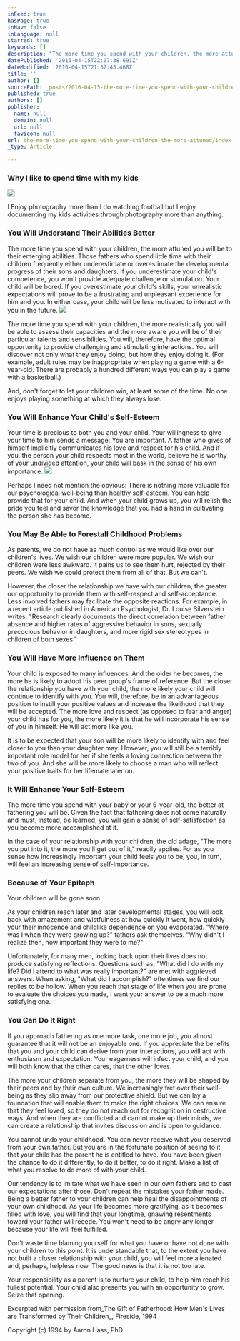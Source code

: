 ```yaml
---
inFeed: true
hasPage: true
inNav: false
inLanguage: null
starred: true
keywords: []
description: "The more time you spend with your children, the more attuned you will be to their emerging abilities. Those fathers who spend little time with their children frequently either underestimate or overestimate the developmental progress of their sons and daughters. If you underestimate your child's competence, you won't provide adequate challenge or stimulation. Your child will be bored. If you overestimate your child's skills, your unrealistic expectations will prove to be a frustrating and unpleasant experience for him and you. In either case, your child will be less motivated to interact with you in the future."
datePublished: '2016-04-15T22:07:38.691Z'
dateModified: '2016-04-15T21:52:45.468Z'
title: ''
author: []
sourcePath: _posts/2016-04-15-the-more-time-you-spend-with-your-children-the-more-attuned.md
published: true
authors: []
publisher:
  name: null
  domain: null
  url: null
  favicon: null
url: the-more-time-you-spend-with-your-children-the-more-attuned/index.html
_type: Article

---
```

### Why I like to spend time with my kids
![](https://the-grid-user-content.s3-us-west-2.amazonaws.com/7f4cf99d-a273-4cd6-8e8a-d19cb7326736.jpg)

I Enjoy photography more than I do watching football but I enjoy documenting my kids activities through photography more than anything.

### You Will Understand Their Abilities Better

The more time you spend with your children, the more attuned you will be to their emerging abilities. Those fathers who spend little time with their children frequently either underestimate or overestimate the developmental progress of their sons and daughters. If you underestimate your child's competence, you won't provide adequate challenge or stimulation. Your child will be bored. If you overestimate your child's skills, your unrealistic expectations will prove to be a frustrating and unpleasant experience for him and you. In either case, your child will be less motivated to interact with you in the future.
![](https://the-grid-user-content.s3-us-west-2.amazonaws.com/9e27561e-07ab-426d-a210-aa41b3ebdad4.jpg)

The more time you spend with your children, the more realistically you will be able to assess their capacities and the more aware you will be of their particular talents and sensibilities. You will, therefore, have the optimal opportunity to provide challenging and stimulating interactions. You will discover not only what they enjoy doing, but how they enjoy doing it. (For example, adult rules may be inappropriate when playing a game with a 6-year-old. There are probably a hundred different ways you can play a game with a basketball.)

And, don't forget to let your children win, at least some of the time. No one enjoys playing something at which they always lose.

### You Will Enhance Your Child's Self-Esteem

Your time is precious to both you and your child. Your willingness to give your time to him sends a message: You are important. A father who gives of himself implicitly communicates his love and respect for his child. And if you, the person your child respects most in the world, believe he is worthy of your undivided attention, your child will bask in the sense of his own importance.
![](https://the-grid-user-content.s3-us-west-2.amazonaws.com/9d408637-4cf8-42f5-b77f-b90732ecb63f.jpg)

Perhaps I need not mention the obvious: There is nothing more valuable for our psychological well-being than healthy self-esteem. You can help provide that for your child. And when your child grows up, you will relish the pride you feel and savor the knowledge that you had a hand in cultivating the person she has become.

### You May Be Able to Forestall Childhood Problems

As parents, we do not have as much control as we would like over our children's lives. We wish our children were more popular. We wish our children were less awkward. It pains us to see them hurt, rejected by their peers. We wish we could protect them from all of that. But we can't.

However, the closer the relationship we have with our children, the greater our opportunity to provide them with self-respect and self-acceptance. Less involved fathers may facilitate the opposite reactions. For example, in a recent article published in American Psychologist, Dr. Louise Silverstein writes: "Research clearly documents the direct correlation between father absence and higher rates of aggressive behavior in sons, sexually precocious behavior in daughters, and more rigid sex stereotypes in children of both sexes."

### You Will Have More Influence on Them

Your child is exposed to many influences. And the older he becomes, the more he is likely to adopt his peer group's frame of reference. But the closer the relationship you have with your child, the more likely your child will continue to identify with you. You will, therefore, be in an advantageous position to instill your positive values and increase the likelihood that they will be accepted. The more love and respect (as opposed to fear and anger) your child has for you, the more likely it is that he will incorporate his sense of you in himself. He will act more like you.

It is to be expected that your son will be more likely to identify with and feel closer to you than your daughter may. However, you will still be a terribly important role model for her if she feels a loving connection between the two of you. And she will be more likely to choose a man who will reflect your positive traits for her lifemate later on.

### It Will Enhance Your Self-Esteem

The more time you spend with your baby or your 5-year-old, the better at fathering you will be. Given the fact that fathering does not come naturally and must, instead, be learned, you will gain a sense of self-satisfaction as you become more accomplished at it.

In the case of your relationship with your children, the old adage, "The more you put into it, the more you'll get out of it," readily applies. For as you sense how increasingly important your child feels you to be, you, in turn, will feel an increasing sense of self-importance.

### Because of Your Epitaph

Your children will be gone soon.

As your children reach later and later developmental stages, you will look back with amazement and wistfulness at how quickly it went, how quickly your their innocence and childlike dependence on you evaporated. "Where was I when they were growing up?" fathers ask themselves. "Why didn't I realize then, how important they were to me?"

Unfortunately, for many men, looking back upon their lives does not produce satisfying reflections. Questions such as, "What did I do with my life? Did I attend to what was really important?" are met with aggrieved answers. When asking, "What did I accomplish?" oftentimes we find our replies to be hollow. When you reach that stage of life when you are prone to evaluate the choices you made, I want your answer to be a much more satisfying one.

### You Can Do It Right

If you approach fathering as one more task, one more job, you almost guarantee that it will not be an enjoyable one. If you appreciate the benefits that you and your child can derive from your interactions, you will act with enthusiasm and expectation. Your eagerness will infect your child, and you will both know that the other cares, that the other loves.

The more your children separate from you, the more they will be shaped by their peers and by their own culture. We increasingly fret over their well-being as they slip away from our protective shield. But we can lay a foundation that will enable them to make the right choices. We can ensure that they feel loved, so they do not reach out for recognition in destructive ways. And when they are conflicted and cannot make up their minds, we can create a relationship that invites discussion and is open to guidance.

You cannot undo your childhood. You can never receive what you deserved from your own father. But you are in the fortunate position of seeing to it that your child has the parent he is entitled to have. You have been given the chance to do it differently, to do it better, to do it right. Make a list of what you resolve to do more of with your child.

Our tendency is to imitate what we have seen in our own fathers and to cast our expectations after those. Don't repeat the mistakes your father made. Being a better father to your children can help heal the disappointments of your own childhood. As your life becomes more gratifying, as it becomes filled with love, you will find that your longtime, gnawing resentments toward your father will recede. You won't need to be angry any longer because your life will feel fulfilled.

Don't waste time blaming yourself for what you have or have not done with your children to this point. It is understandable that, to the extent you have not built a closer relationship with your child, you will feel more alienated and, perhaps, helpless now. The good news is that it is not too late.

Your responsibility as a parent is to nurture your child, to help him reach his fullest potential. Your child also presents you with an opportunity to grow. Seize that opening.

Excerpted with permission from_The Gift of Fatherhood: How Men's Lives are Transformed by Their Children_, Fireside, 1994

Copyright (c) 1994 by Aaron Hass, PhD